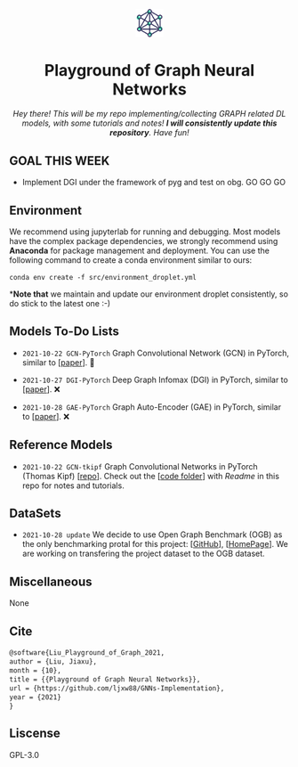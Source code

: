 <div align="center">
<a href="" target="_blank">
   <img src="src/image/logo.png" alt="repo logo" style="width:10%">
</a>

# Playground of Graph Neural Networks

_Hey there! This will be my repo implementing/collecting GRAPH related DL models, with some tutorials and notes! **I will consistently update this repository**. Have fun!_

</div>

## GOAL THIS WEEK
- Implement DGI under the framework of pyg and test on obg. GO GO GO

## Environment

We recommend using jupyterlab for running and debugging. Most models have the complex package dependencies, we strongly recommend using **Anaconda** for package management and deployment. You can use the following command to create a conda environment similar to ours:
```
conda env create -f src/environment_droplet.yml
```
***Note that** we maintain and update our environment droplet consistently, so do stick to the latest one :-)

## Models To-Do Lists

- `2021-10-22 GCN-PyTorch` Graph Convolutional Network (GCN) in PyTorch, similar to [[paper](https://arxiv.org/abs/1609.02907)]. 🚀


- `2021-10-27 DGI-PyTorch` Deep Graph Infomax (DGI) in PyTorch, similar to [[paper](https://arxiv.org/abs/1809.10341)]. ❌

- `2021-10-28 GAE-PyTorch` Graph Auto-Encoder (GAE) in PyTorch, similar to [[paper](https://arxiv.org/abs/1611.07308)]. ❌

## Reference Models

- `2021-10-22 GCN-tkipf` Graph Convolutional Networks in PyTorch (Thomas Kipf) [[repo](https://github.com/tkipf/pygcn)]. Check out the [[code folder](./GCN-tkipf)] with *Readme* in this repo for notes and tutorials.

## DataSets
- `2021-10-28 update` We decide to use Open Graph Benchmark (OGB) as the only benchmarking protal for this project: [[GitHub](https://github.com/snap-stanford/ogb)], [[HomePage](https://ogb.stanford.edu/)]. We are working on transfering the project dataset to the OGB dataset.

## Miscellaneous

None

## Cite
```
@software{Liu_Playground_of_Graph_2021,
author = {Liu, Jiaxu},
month = {10},
title = {{Playground of Graph Neural Networks}},
url = {https://github.com/ljxw88/GNNs-Implementation},
year = {2021}
}
```

## Liscense
GPL-3.0

